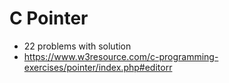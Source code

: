 # C Pointer
* 22 problems with solution
* https://www.w3resource.com/c-programming-exercises/pointer/index.php#editorr
